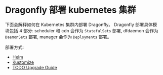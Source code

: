 # Dragonfly 部署 kubernetes 集群

下面会解释如何在 Kubernetes 集群内部署 Dragonfly。
Dragonfly 部署具体模块包括 4 部分: scheduler 和 cdn 会作为 `StatefulSets` 部署,
dfdaemon 会作为 `DaemonSets` 部署, manager 会作为 `Deployments` 部署。

部署方式:

* [Helm](helm.md)
* [Kustomize](kustomize.md)
* [TODO Upgrade Guide](upgrade-guide.md)
